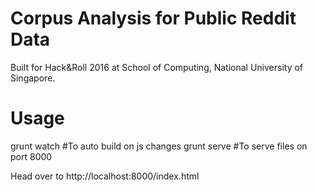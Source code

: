 # Corpus Analysis for Public Reddit Data

Built for Hack&Roll 2016 at School of Computing, National University of Singapore.

# Usage
grunt watch #To auto build on js changes
grunt serve #To serve files on port 8000

Head over to http://localhost:8000/index.html
